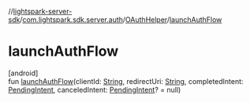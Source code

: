 //[lightspark-server-sdk](../../../index.md)/[com.lightspark.sdk.server.auth](../index.md)/[OAuthHelper](index.md)/[launchAuthFlow](launch-auth-flow.md)

# launchAuthFlow

[android]\
fun [launchAuthFlow](launch-auth-flow.md)(clientId: [String](https://kotlinlang.org/api/latest/jvm/stdlib/kotlin/-string/index.html), redirectUri: [String](https://kotlinlang.org/api/latest/jvm/stdlib/kotlin/-string/index.html), completedIntent: [PendingIntent](https://developer.android.com/reference/kotlin/android/app/PendingIntent.html), canceledIntent: [PendingIntent](https://developer.android.com/reference/kotlin/android/app/PendingIntent.html)? = null)
